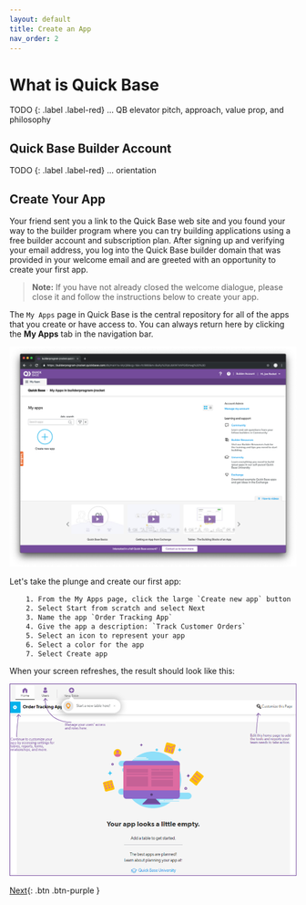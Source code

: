 ```yaml
---
layout: default
title: Create an App
nav_order: 2
---
```


# What is Quick Base

TODO
{: .label .label-red}
... QB elevator pitch, approach, value prop, and philosophy

## Quick Base Builder Account

TODO
{: .label .label-red}
... orientation

## Create Your App

Your friend sent you a link to the Quick Base web site and you found your way to the builder program where you can try building applications using a free builder account and subscription plan. After signing up and verifying your email address, you log into the Quick Base builder domain that was provided in your welcome email and are greeted with an opportunity to create your first app. 

<blockquote>
<b>Note:</b> If you have not already closed the welcome dialogue, please close it and follow the instructions below to create your app.
</blockquote>

The `My Apps` page in Quick Base is the central repository for all of the apps that you create or have access to. You can always return here by clicking the **My Apps** tab in the navigation bar. 

![](assets/images/myApps.png)

Let's take the plunge and create our first app:

~~~
    1. From the My Apps page, click the large `Create new app` button  
    2. Select Start from scratch and select Next
    3. Name the app `Order Tracking App`
    4. Give the app a description: `Track Customer Orders`
    5. Select an icon to represent your app
    6. Select a color for the app
    7. Select Create app
~~~

When your screen refreshes, the result should look like this:

![](/assets/images/newApp.png)

[Next](createProducts.html){: .btn .btn-purple }